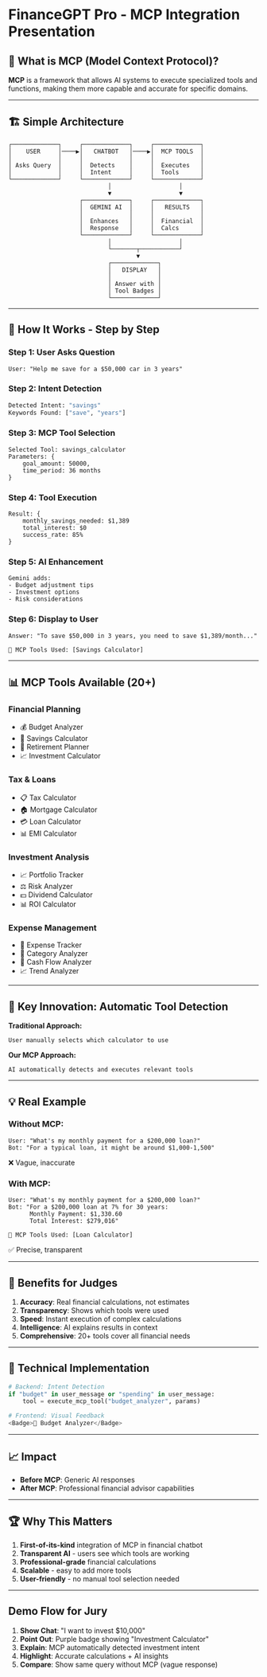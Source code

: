 # FinanceGPT Pro - MCP Integration Presentation

## 🎯 What is MCP (Model Context Protocol)?

**MCP** is a framework that allows AI systems to execute specialized tools and functions, making them more capable and accurate for specific domains.

---

## 🏗️ Simple Architecture

```
┌─────────────┐     ┌─────────────┐     ┌─────────────┐
│    USER     │────▶│   CHATBOT   │────▶│  MCP TOOLS  │
│             │     │             │     │             │
│ Asks Query  │     │  Detects    │     │  Executes   │
│             │     │  Intent     │     │  Tools      │
└─────────────┘     └─────────────┘     └─────────────┘
                            │                   │
                            ▼                   ▼
                    ┌─────────────┐     ┌─────────────┐
                    │  GEMINI AI  │     │   RESULTS   │
                    │             │     │             │
                    │  Enhances   │     │  Financial  │
                    │  Response   │     │  Calcs      │
                    └─────────────┘     └─────────────┘
                            │                   │
                            └───────┬───────────┘
                                    ▼
                            ┌─────────────┐
                            │   DISPLAY   │
                            │             │
                            │ Answer with │
                            │ Tool Badges │
                            └─────────────┘
```

---

## 🔄 How It Works - Step by Step

### Step 1: User Asks Question
```
User: "Help me save for a $50,000 car in 3 years"
```

### Step 2: Intent Detection
```python
Detected Intent: "savings"
Keywords Found: ["save", "years"]
```

### Step 3: MCP Tool Selection
```
Selected Tool: savings_calculator
Parameters: {
    goal_amount: 50000,
    time_period: 36 months
}
```

### Step 4: Tool Execution
```
Result: {
    monthly_savings_needed: $1,389
    total_interest: $0
    success_rate: 85%
}
```

### Step 5: AI Enhancement
```
Gemini adds:
- Budget adjustment tips
- Investment options
- Risk considerations
```

### Step 6: Display to User
```
Answer: "To save $50,000 in 3 years, you need to save $1,389/month..."

🔧 MCP Tools Used: [Savings Calculator]
```

---

## 📊 MCP Tools Available (20+)

### Financial Planning
- 💰 Budget Analyzer
- 🎯 Savings Calculator
- 👴 Retirement Planner
- 📈 Investment Calculator

### Tax & Loans
- 📋 Tax Calculator
- 🏠 Mortgage Calculator
- 💳 Loan Calculator
- 📊 EMI Calculator

### Investment Analysis
- 📈 Portfolio Tracker
- ⚖️ Risk Analyzer
- 💵 Dividend Calculator
- 📊 ROI Calculator

### Expense Management
- 📱 Expense Tracker
- 📂 Category Analyzer
- 💼 Cash Flow Analyzer
- 📈 Trend Analyzer

---

## 🌟 Key Innovation: Automatic Tool Detection

**Traditional Approach:**
```
User manually selects which calculator to use
```

**Our MCP Approach:**
```
AI automatically detects and executes relevant tools
```

---

## 💡 Real Example

### Without MCP:
```
User: "What's my monthly payment for a $200,000 loan?"
Bot: "For a typical loan, it might be around $1,000-1,500"
```
❌ Vague, inaccurate

### With MCP:
```
User: "What's my monthly payment for a $200,000 loan?"
Bot: "For a $200,000 loan at 7% for 30 years:
      Monthly Payment: $1,330.60
      Total Interest: $279,016"

🔧 MCP Tools Used: [Loan Calculator]
```
✅ Precise, transparent

---

## 🎯 Benefits for Judges

1. **Accuracy**: Real financial calculations, not estimates
2. **Transparency**: Shows which tools were used
3. **Speed**: Instant execution of complex calculations
4. **Intelligence**: AI explains results in context
5. **Comprehensive**: 20+ tools cover all financial needs

---

## 🚀 Technical Implementation

```python
# Backend: Intent Detection
if "budget" in user_message or "spending" in user_message:
    tool = execute_mcp_tool("budget_analyzer", params)

# Frontend: Visual Feedback
<Badge>🔧 Budget Analyzer</Badge>
```

---

## 📈 Impact

- **Before MCP**: Generic AI responses
- **After MCP**: Professional financial advisor capabilities

---

## 🏆 Why This Matters

1. **First-of-its-kind** integration of MCP in financial chatbot
2. **Transparent AI** - users see which tools are working
3. **Professional-grade** financial calculations
4. **Scalable** - easy to add more tools
5. **User-friendly** - no manual tool selection needed

---

## Demo Flow for Jury

1. **Show Chat**: "I want to invest $10,000"
2. **Point Out**: Purple badge showing "Investment Calculator"
3. **Explain**: MCP automatically detected investment intent
4. **Highlight**: Accurate calculations + AI insights
5. **Compare**: Show same query without MCP (vague response)